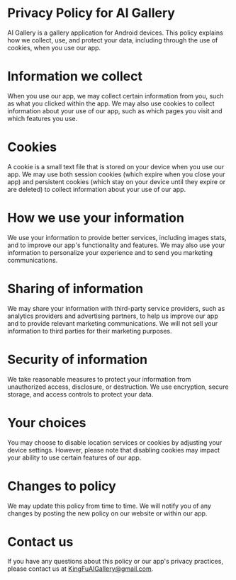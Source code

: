 # Privacy Policy for AI Gallery
AI Gallery is a gallery application for Android devices. This policy explains how we collect, use, and protect your data, including through the use of cookies, when you use our app.
# Information we collect
When you use our app, we may collect certain information from you, such as what you clicked within the app. We may also use cookies to collect information about your use of our app, such as which pages you visit and which features you use.
# Cookies
A cookie is a small text file that is stored on your device when you use our app. We may use both session cookies (which expire when you close your app) and persistent cookies (which stay on your device until they expire or are deleted) to collect information about your use of our app.
# How we use your information
We use your information to provide better services, including images stats, and to improve our app's functionality and features. We may also use your information to personalize your experience and to send you marketing communications.
# Sharing of information
We may share your information with third-party service providers, such as analytics providers and advertising partners, to help us improve our app and to provide relevant marketing communications. We will not sell your information to third parties for their marketing purposes.
# Security of information
We take reasonable measures to protect your information from unauthorized access, disclosure, or destruction. We use encryption, secure storage, and access controls to protect your data.
# Your choices
You may choose to disable location services or cookies by adjusting your device settings. However, please note that disabling cookies may impact your ability to use certain features of our app.
# Changes to policy
We may update this policy from time to time. We will notify you of any changes by posting the new policy on our website or within our app.
# Contact us
If you have any questions about this policy or our app's privacy practices, please contact us at KingFuAIGallery@gmail.com.
